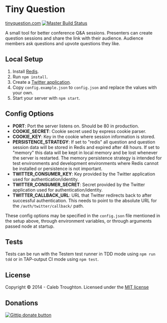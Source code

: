 # Tiny Question

[tinyquestion.com](http://tinyquestion.com) [![Master Build Status](https://travis-ci.org/imakewebthings/jquery-confirms.png?branch=master)](https://travis-ci.org/imakewebthings/jquery-confirms)

A small tool for better conference Q&A sessions. Presenters can create question sessions and share the link with their audience. Audience members ask questions and upvote questions they like.

## Local Setup

1. Install [Redis](http://redis.io).
2. Run `npm install`.
3. Create a [Twitter application](https://dev.twitter.com).
4. Copy `config.example.json` to `config.json` and replace the values with your
   own.
5. Start your server with `npm start`.

## Config Options

- **PORT**: Port the server listens on. Should be 80 in production.
- **COOKIE_SECRET**: Cookie secret used by express cookie parser.
- **COOKIE_KEY**: Key in the cookie where session information is stored.
- **PERSISTENCE_STRATEGY**: If set to "redis" all question and question session data will be stored in Redis and expired after 48 hours. If set to "memory" this data will be kept in local memory and be lost whenever the server is restarted. The memory persistence strategy is intended for test environments and development environments where Redis cannot be installed or persistence is not important.
- **TWITTER_CONSUMER_KEY**: Key provided by the Twitter application used for authentication/identity.
- **TWITTER_CONSUMER_SECRET**: Secret provided by the Twitter application used for authentication/identity.
- **TWITTER_CALLBACK_URL**: URL that Twitter redirects back to after successful authentication. This needs to point to the absolute URL for the `/auth/twitter/callback/` path.

These config options may be specified in the `config.json` file mentioned in the setup above, through environment variables, or through arguments passed node at startup.

## Tests

Tests can be run with the Testem test runner in TDD mode using `npm run tdd` or in TAP-output CI mode using `npm test`.

## License

Copyright © 2014 - Caleb Troughton. Licensed under the [MIT license](http://opensource.org/licenses/MIT)

## Donations

[![Gittip donate button](http://img.shields.io/gittip/imakewebthings.png)](https://www.gittip.com/imakewebthings/ "Donate weekly to this project using Gittip")
